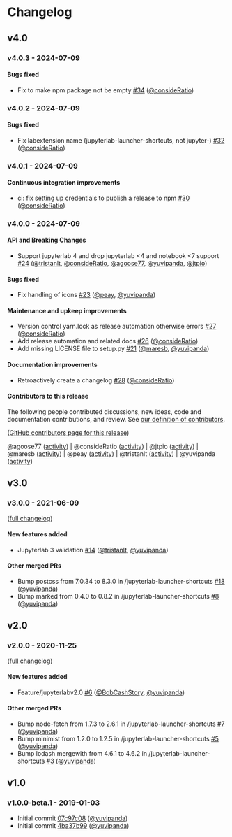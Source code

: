# Changelog

## v4.0

### v4.0.3 - 2024-07-09

#### Bugs fixed

- Fix to make npm package not be empty [#34](https://github.com/2i2c-org/jupyter-launcher-shortcuts/pull/34) ([@consideRatio](https://github.com/consideRatio))

### v4.0.2 - 2024-07-09

#### Bugs fixed

- Fix labextension name (jupyterlab-launcher-shortcuts, not jupyter-) [#32](https://github.com/2i2c-org/jupyter-launcher-shortcuts/pull/32) ([@consideRatio](https://github.com/consideRatio))

### v4.0.1 - 2024-07-09

#### Continuous integration improvements

- ci: fix setting up credentials to publish a release to npm [#30](https://github.com/2i2c-org/jupyter-launcher-shortcuts/pull/30) ([@consideRatio](https://github.com/consideRatio))

### v4.0.0 - 2024-07-09

#### API and Breaking Changes

- Support jupyterlab 4 and drop jupyterlab <4 and notebook <7 support [#24](https://github.com/2i2c-org/jupyter-launcher-shortcuts/pull/24) ([@tristanlt](https://github.com/tristanlt), [@consideRatio](https://github.com/consideRatio), [@agoose77](https://github.com/agoose77), [@yuvipanda](https://github.com/yuvipanda), [@jtpio](https://github.com/jtpio))

#### Bugs fixed

- Fix handling of icons [#23](https://github.com/2i2c-org/jupyter-launcher-shortcuts/pull/23) ([@peay](https://github.com/peay), [@yuvipanda](https://github.com/yuvipanda))

#### Maintenance and upkeep improvements

- Version control yarn.lock as release automation otherwise errors [#27](https://github.com/2i2c-org/jupyter-launcher-shortcuts/pull/27) ([@consideRatio](https://github.com/consideRatio))
- Add release automation and related docs [#26](https://github.com/2i2c-org/jupyter-launcher-shortcuts/pull/26) ([@consideRatio](https://github.com/consideRatio))
- Add missing LICENSE file to setup.py [#21](https://github.com/2i2c-org/jupyter-launcher-shortcuts/pull/21) ([@maresb](https://github.com/maresb), [@yuvipanda](https://github.com/yuvipanda))

#### Documentation improvements

- Retroactively create a changelog [#28](https://github.com/2i2c-org/jupyter-launcher-shortcuts/pull/28) ([@consideRatio](https://github.com/consideRatio))

#### Contributors to this release

The following people contributed discussions, new ideas, code and documentation contributions, and review.
See [our definition of contributors](https://github-activity.readthedocs.io/en/latest/#how-does-this-tool-define-contributions-in-the-reports).

([GitHub contributors page for this release](https://github.com/2i2c-org/jupyter-launcher-shortcuts/graphs/contributors?from=2021-06-09&to=2024-07-09&type=c))

@agoose77 ([activity](https://github.com/search?q=repo%3A2i2c-org%2Fjupyter-launcher-shortcuts+involves%3Aagoose77+updated%3A2021-06-09..2024-07-09&type=Issues)) | @consideRatio ([activity](https://github.com/search?q=repo%3A2i2c-org%2Fjupyter-launcher-shortcuts+involves%3AconsideRatio+updated%3A2021-06-09..2024-07-09&type=Issues)) | @jtpio ([activity](https://github.com/search?q=repo%3A2i2c-org%2Fjupyter-launcher-shortcuts+involves%3Ajtpio+updated%3A2021-06-09..2024-07-09&type=Issues)) | @maresb ([activity](https://github.com/search?q=repo%3A2i2c-org%2Fjupyter-launcher-shortcuts+involves%3Amaresb+updated%3A2021-06-09..2024-07-09&type=Issues)) | @peay ([activity](https://github.com/search?q=repo%3A2i2c-org%2Fjupyter-launcher-shortcuts+involves%3Apeay+updated%3A2021-06-09..2024-07-09&type=Issues)) | @tristanlt ([activity](https://github.com/search?q=repo%3A2i2c-org%2Fjupyter-launcher-shortcuts+involves%3Atristanlt+updated%3A2021-06-09..2024-07-09&type=Issues)) | @yuvipanda ([activity](https://github.com/search?q=repo%3A2i2c-org%2Fjupyter-launcher-shortcuts+involves%3Ayuvipanda+updated%3A2021-06-09..2024-07-09&type=Issues))

## v3.0

### v3.0.0 - 2021-06-09

([full changelog](https://github.com/2i2c-org/jupyter-launcher-shortcuts/compare/v2.0.0...v3.0.0))

#### New features added

- Jupyterlab 3 validation [#14](https://github.com/2i2c-org/jupyter-launcher-shortcuts/pull/14) ([@tristanlt](https://github.com/tristanlt), [@yuvipanda](https://github.com/yuvipanda))

#### Other merged PRs

- Bump postcss from 7.0.34 to 8.3.0 in /jupyterlab-launcher-shortcuts [#18](https://github.com/2i2c-org/jupyter-launcher-shortcuts/pull/18) ([@yuvipanda](https://github.com/yuvipanda))
- Bump marked from 0.4.0 to 0.8.2 in /jupyterlab-launcher-shortcuts [#8](https://github.com/2i2c-org/jupyter-launcher-shortcuts/pull/8) ([@yuvipanda](https://github.com/yuvipanda))

## v2.0

### v2.0.0 - 2020-11-25

([full changelog](https://github.com/2i2c-org/jupyter-launcher-shortcuts/compare/v1.0.0-beta.1...v2.0.0))

#### New features added

- Feature/jupyterlabv2.0 [#6](https://github.com/2i2c-org/jupyter-launcher-shortcuts/pull/6) ([@BobCashStory](https://github.com/BobCashStory), [@yuvipanda](https://github.com/yuvipanda))

#### Other merged PRs

- Bump node-fetch from 1.7.3 to 2.6.1 in /jupyterlab-launcher-shortcuts [#7](https://github.com/2i2c-org/jupyter-launcher-shortcuts/pull/7) ([@yuvipanda](https://github.com/yuvipanda))
- Bump minimist from 1.2.0 to 1.2.5 in /jupyterlab-launcher-shortcuts [#5](https://github.com/2i2c-org/jupyter-launcher-shortcuts/pull/5) ([@yuvipanda](https://github.com/yuvipanda))
- Bump lodash.mergewith from 4.6.1 to 4.6.2 in /jupyterlab-launcher-shortcuts [#3](https://github.com/2i2c-org/jupyter-launcher-shortcuts/pull/3) ([@yuvipanda](https://github.com/yuvipanda))

## v1.0

### v1.0.0-beta.1 - 2019-01-03

- Initial commit [07c97c08](https://github.com/2i2c-org/jupyter-launcher-shortcuts/commit/07c97c080ce4825c47807cdf1d251ea81bf804d3) ([@yuvipanda](https://github.com/yuvipanda))
- Initial commit [4ba37b99](https://github.com/2i2c-org/jupyter-launcher-shortcuts/commit/4ba37b9905c70ae661e62340ff6e1e60a457dee9) ([@yuvipanda](https://github.com/yuvipanda))
